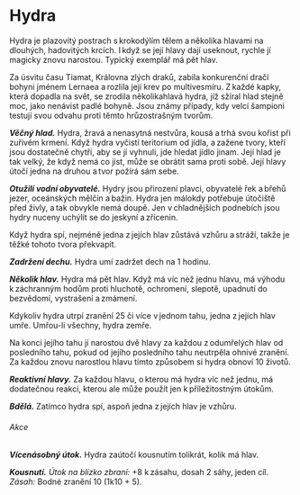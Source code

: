 # Hydra
  
Hydra je plazovitý postrach s krokodýlím tělem a několika hlavami na dlouhých, hadovitých krcích. I když se její hlavy dají useknout, rychle jí magicky znovu narostou. Typický exemplář má pět hlav.
  
Za úsvitu času Tiamat, Královna zlých draků, zabila konkurenční dračí bohyni jménem Lernaea a rozlila její krev po multivesmíru. Z každé kapky, která dopadla na svět, se zrodila několikahlavá hydra, jíž sžíral hlad stejně moc, jako nenávist padlé bohyně. Jsou známy případy, kdy velcí šampioni testují svou odvahu proti těmto hrůzostrašným tvorům.
  
***Věčný hlad.*** Hydra, žravá a nenasytná nestvůra, kousá a trhá svou kořist při zuřivém krmení. Když hydra vyčistí teritorium od jídla, a zažene tvory, kteří jsou dostatečně chytří, aby se jí vyhnuli, jde hledat jídlo jinam. Její hlad je tak velký, že když nemá co jíst, může se obrátit sama proti sobě. Její hlavy útočí jedna na druhou a tvor požírá sám sebe.
  
***Otužilí vodní obyvatelé.*** Hydry jsou přirození plavci, obyvatelé řek a břehů jezer, oceánských mělčin a bažin. Hydra jen málokdy potřebuje útočiště před živly, a tak obvykle nemá doupě. Jen v chladnějších podnebích jsou hydry nuceny uchýlit se do jeskyní a zřícenin.
  
Když hydra spí, nejméně jedna z jejích hlav zůstává vzhůru a stráží, takže je těžké tohoto tvora překvapit.  

<Monster 
    title="Hydra"
    subtitle="Obrovská obluda, bez přesvědčení"
    armor-class="15 (přirozená zbroj)"
    hit-points="172 (15k12 + 75)"
    speed="6 sáhů, plavání 6 sáhů"
    str="20 (+5)"
    dex="12 (+1)"
    con="20 (+5)"
    int="2 (-4)"
    wis="10 (+0)"
    cha="7 (-2)"
    saving-throws=""
    skills="Vnímání +6"
    damage-vulnerabilities=""
    damage-resistances=""
    damage-immunities=""
    condition-immunities=""
    senses="vidění ve tmě 12 sáhů, pasivní Vnímání 16"
    languages="—"
    challenge="8 (3 900 ZK)"
    >
 
***Zadržení dechu.*** Hydra umí zadržet dech na 1 hodinu.
  
***Několik hlav.*** Hydra má pět hlav. Když má víc než jednu hlavu, má výhodu k záchranným hodům proti hluchotě, ochromení, slepotě, upadnutí do bezvědomí, vystrašení a zmámení.
  
Kdykoliv hydra utrpí zranění 25 či více v jednom tahu, jedna z jejích hlav umře. Umřou-li všechny, hydra zemře.
  
Na konci jejího tahu jí narostou dvě hlavy za každou z odumřelých hlav od posledního tahu, pokud od jejího posledního tahu neutrpěla ohnivé zranění. Za každou znovu narostlou hlavu tímto způsobem si hydra obnoví 10 životů.
  
***Reaktivní hlavy.*** Za každou hlavu, o kterou má hydra víc než jednu, má dodatečnou reakci, kterou ale může použít jen k příležitostným útokům.
  
***Bdělá.*** Zatímco hydra spí, aspoň jedna z jejích hlav je vzhůru.
  
###### Akce
  
***Vícenásobný útok.*** Hydra zaútočí kousnutím tolikrát, kolik má hlav.
  
***Kousnutí.*** *Útok na blízko zbraní:* +8 k zásahu, dosah 2 sáhy, jeden cíl. *Zásah:* Bodné zranění 10 (1k10 + 5).

</Monster> 
